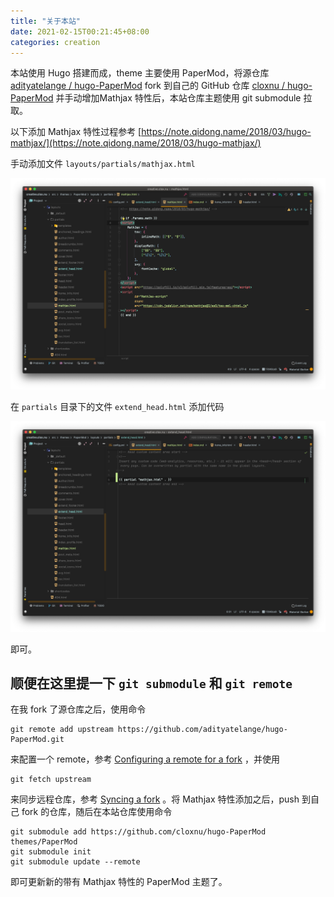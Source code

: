 ```yaml
---
title: "关于本站"
date: 2021-02-15T00:21:45+08:00
categories: creation
---
```


本站使用 Hugo 搭建而成，theme 主要使用 PaperMod，将源仓库 [adityatelange / hugo-PaperMod](https://github.com/adityatelange/hugo-PaperMod) fork 到自己的 GitHub 仓库 [cloxnu / hugo-PaperMod](https://github.com/cloxnu/hugo-PaperMod) 并手动增加Mathjax 特性后，本站仓库主题使用 git submodule 拉取。

以下添加 Mathjax 特性过程参考 [https://note.qidong.name/2018/03/hugo-mathjax/](https://note.qidong.name/2018/03/hugo-mathjax/)

手动添加文件 `layouts/partials/mathjax.html`

![mathjax](assets/mathjax.png)

在 `partials` 目录下的文件 `extend_head.html` 添加代码

![extend_head](assets/extend_head.png)

即可。

## 顺便在这里提一下 `git submodule` 和 `git remote`

在我 fork 了源仓库之后，使用命令

```shell
git remote add upstream https://github.com/adityatelange/hugo-PaperMod.git
```

来配置一个 remote，参考 [Configuring a remote for a fork](https://docs.github.com/en/github/collaborating-with-issues-and-pull-requests/configuring-a-remote-for-a-fork) ，并使用

```shell
git fetch upstream
```

来同步远程仓库，参考 [Syncing a fork](https://docs.github.com/en/github/collaborating-with-issues-and-pull-requests/syncing-a-fork) 。将 Mathjax 特性添加之后，push 到自己 fork 的仓库，随后在本站仓库使用命令

```shell
git submodule add https://github.com/cloxnu/hugo-PaperMod themes/PaperMod
git submodule init
git submodule update --remote
```

即可更新新的带有 Mathjax 特性的 PaperMod 主题了。

